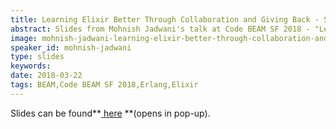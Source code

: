 ```yaml
---
title: Learning Elixir Better Through Collaboration and Giving Back - SLIDES - Code BEAM SF 2018
abstract: Slides from Mohnish Jadwani's talk at Code BEAM SF 2018 - "Learning Elixir Better Through Collaboration and Giving Back".
image: mohnish-jadwani-learning-elixir-better-through-collaboration-and-giving-back
speaker_id: mohnish-jadwani
type: slides
keywords: 
date: 2018-03-22
tags: BEAM,Code BEAM SF 2018,Erlang,Elixir
---
```

Slides can be found**<a href="http://s3.amazonaws.com/erlang-conferences-production/media/files/000/000/865/original/LEBTC_Final_Cryst_Ball_Mart_15.pdf?1521714851" target="_blank"> here</a> **(opens in pop-up).

&nbsp;

&nbsp;
